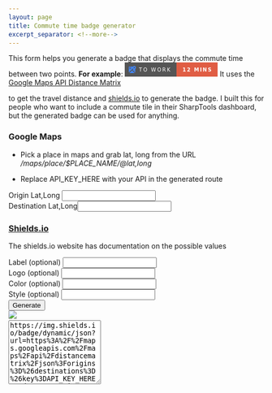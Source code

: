 ```yaml
---
layout: page
title: Commute time badge generator
excerpt_separator: <!--more-->
---
```


This form helps you generate a badge that displays the commute time
between two points. **For example**: ![example](/assets/commute/exampleTile.png)
It uses the [Google Maps API Distance Matrix](https://developers.google.com/maps/documentation/distance-matrix/intro)
  
to get the travel distance and
[shields.io](https://shields.io/) to generate the badge. I
built this for people who want to include a commute tile in their
SharpTools dashboard, but the generated badge can be used for
anything.

  <meta charset="utf-8" />
  <link
    rel="stylesheet"
    href="https://stackpath.bootstrapcdn.com/bootstrap/4.4.1/css/bootstrap.min.css"
    integrity="sha384-Vkoo8x4CGsO3+Hhxv8T/Q5PaXtkKtu6ug5TOeNV6gBiFeWPGFN9MuhOf23Q9Ifjh"
    crossorigin="anonymous"
  />
  <html>
  <script src="/assets/commute/script.js"></script>
  <body>
    <div class="container">
      <div class="row">
        <form class="col-lg-6 offset-lg-3 ">
          <h3 class="text-center">Google Maps</h3>
          <ul>
          <li><p>Pick a place in maps and grab lat, long from the URL <br/><em>/maps/place/$PLACE_NAME/@lat,long</em></p></li>
          <li><p id='adviceText'>Replace API_KEY_HERE with your API in the generated route</p></li>
          </ul>
          <label>Origin</label>
          Lat,Long <input type="text" id="origLatLong" class="form-control" />
          <br />
          <label>Destination</label>
          Lat,Long<input type="text" id="destLatLong" class="form-control" />
          <br />
          <h3 class="text-center"><a href='https://shields.io/'>Shields.io</a></h3>
          <p>The shields.io website has documentation on the possible values</p>
          Label (optional) <input type="text" id="label" class="form-control" />
          <br />
          Logo (optional) <input type="text" id="logo" class="form-control" />
          <br />
          Color (optional) <input type="text" id="color" class="form-control" />
          <br />
          Style (optional) <input type="text" id="style" class="form-control" />
          <br />
          <input
            type="button"
            value="Generate"
            class="btn btn-primary"
            onclick="displayUrl(this.form);return false;"
          />
        </form>
      </div>
      <div class="row">
        <div class="col-lg-6 offset-lg-3 ">
          <div class="row justify-content-center mb-4">
            <img id="badge" src='https://img.shields.io/badge/dynamic/json?url=https%3A%2F%2Fmaps.googleapis.com%2Fmaps%2Fapi%2Fdistancematrix%2Fjson%3Forigins%3D%26destinations%3D%26key%3DAPI_KEY_HERE%26departure_time%3Dnow%26mode%3Ddriving%26units%3Dimperial&query=%24.rows%5B0%5D.elements%5B0%5D.duration_in_traffic.text' />
          </div>
          <div class="row mb-4">
            <textarea
              class="form-control"
              type="text"
              id="generatedUrl"
              rows="8"
            >https://img.shields.io/badge/dynamic/json?url=https%3A%2F%2Fmaps.googleapis.com%2Fmaps%2Fapi%2Fdistancematrix%2Fjson%3Forigins%3D%26destinations%3D%26key%3DAPI_KEY_HERE%26departure_time%3Dnow%26mode%3Ddriving%26units%3Dimperial&query=%24.rows%5B0%5D.elements%5B0%5D.duration_in_traffic.text
            </textarea>
          </div>
        </div>
      </div>
    </div>

  </body>

</html>
